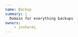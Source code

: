 ```yaml
---
name: Backup
summary: |
  Domain for everything backups
owners:
    - josharmi
---
```


<NodeGraph title="Domain Graph" />
